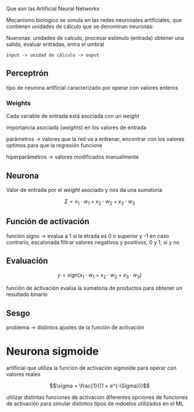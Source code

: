 Que son las Artificial Neural Networks

Mecanismo biologico se simula en las redes neuronales artificiales, que contienen unidades de cálculo que se denominan neuronas:

Nueronas: unidades de calculo, procesar estimulo (entrada) obtener una salida, evaluar entradas, entra el umbral

`input -> unidad de cálculo -> ouput`

## Perceptrón
tipo de neurona artificial caracterizado por operar con valores enteros


### Weights
Cada variable de entrada está asociada con un _weight_

importancia asociada (_weights_) en los valores de entrada

parámetros -> valores que la red va a entrenar, encontrar con los valores optimos para que la regresión funcione

hiperparámetros -> valores modificados manualmente

## Neurona
Valor de entrada por el _weight_ asociado y nos da una sumatoria

$$\Sigma = x_1 \cdot w_1 + x_2 \cdot w_2 + x_3 \cdot w_3$$

## Función de activación
función signo -> evalua a 1 si la etrada es 0 o superior y -1 en caso contrario, escalonada
filtrar valores negativos y positivos, 0 y 1, si y no

## Evaluación
$$y = sign(x_1 \cdot w_1 + x_2 \cdot w_2 + x_3 \cdot w_3)$$

función de activación evalúa la sumatoria de productos para obtener un resultado binario

## Sesgo
problema -> distintos ajustes de la función de activación

# Neurona sigmoide
artificial que utiliza la función de activación sigmoide para operar con valores reales

$$\sigma = \frac{1}{(1 + e^{-\Sigma})}$$

utilizar distintas funciones de activación
diferentes opciones de funciones de activación para simular distintos tipos de mdoelos utilizados en el ML
